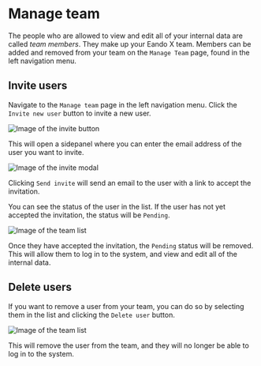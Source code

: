 # Manage team

The people who are allowed to view and edit all of your internal data are called _team members_. They make up your Eando X team. Members can be added and removed from your team on the `Manage Team` page, found in the left navigation menu.

## Invite users

Navigate to the `Manage team` page in the left navigation menu. Click the `Invite new user` button to invite a new user.

![Image of the invite button](/images/settings/invite-user-button.jpg)

This will open a sidepanel where you can enter the email address of the user you want to invite.

![Image of the invite modal](/images/settings/invite-modal.jpg)

Clicking `Send invite` will send an email to the user with a link to accept the invitation.

You can see the status of the user in the list. If the user has not yet accepted the invitation, the status will be `Pending`.

![Image of the team list](/images/settings/invited-user.jpg)

Once they have accepted the invitation, the `Pending` status will be removed. This will allow them to log in to the system, and view and edit all of the internal data.

## Delete users

If you want to remove a user from your team, you can do so by selecting them in the list and clicking the `Delete user` button.

![Image of the team list](/images/settings/delete-user.jpg)

This will remove the user from the team, and they will no longer be able to log in to the system.
